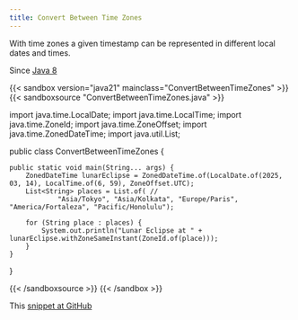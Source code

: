 ```yaml
---
title: Convert Between Time Zones
---
```


With time zones a given timestamp can be represented in different local dates
 and times.

Since [Java 8](/jdk/8/)

{{< sandbox version="java21" mainclass="ConvertBetweenTimeZones" >}}
{{< sandboxsource "ConvertBetweenTimeZones.java" >}}

import java.time.LocalDate;
import java.time.LocalTime;
import java.time.ZoneId;
import java.time.ZoneOffset;
import java.time.ZonedDateTime;
import java.util.List;

public class ConvertBetweenTimeZones {

	public static void main(String... args) {
		ZonedDateTime lunarEclipse = ZonedDateTime.of(LocalDate.of(2025, 03, 14), LocalTime.of(6, 59), ZoneOffset.UTC);
		List<String> places = List.of( //
				"Asia/Tokyo", "Asia/Kolkata", "Europe/Paris", "America/Fortaleza", "Pacific/Honolulu");

		for (String place : places) {
			System.out.println("Lunar Eclipse at " + lunarEclipse.withZoneSameInstant(ZoneId.of(place)));
		}
	}

}

{{< /sandboxsource >}}
{{< /sandbox >}}

This [snippet at GitHub](https://github.com/marchof/io.javaalmanac.snippets/tree/master/src/main/java/io/javaalmanac/snippets/time/ConvertBetweenTimeZones.java)
